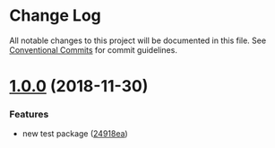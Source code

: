 # Change Log

All notable changes to this project will be documented in this file.
See [Conventional Commits](https://conventionalcommits.org) for commit guidelines.

# [1.0.0](https://github.com/quid/ui-framework/compare/v1.1.1...v1.0.0) (2018-11-30)

### Features

- new test package ([24918ea](https://github.com/quid/ui-framework/commit/24918ea))
